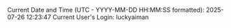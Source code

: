 Current Date and Time (UTC - YYYY-MM-DD HH:MM:SS formatted): 2025-07-26 12:23:47
Current User's Login: luckyaiman
